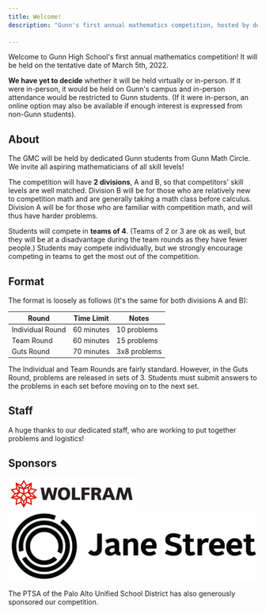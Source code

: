 ```yaml
---
title: Welcome!
description: "Gunn's first annual mathematics competition, hosted by dedicated high school students."

---
```


Welcome to Gunn High School's first annual mathematics competition! It will be held on the tentative date of March 5th, 2022.

**We have yet to decide** whether it will be held virtually or in-person. If it were in-person, it would be held on Gunn's campus and in-person attendance would be restricted to Gunn students. (If it were in-person, an online option may also be available if enough interest is expressed from non-Gunn students).

## About

The GMC will be held by dedicated Gunn students from Gunn Math Circle. We invite all aspiring mathematicians of all skill levels!

The competition will have **2 divisions**, A and B, so that competitors' skill levels are well matched. Division B will be for those who are relatively new to competition math and are generally taking a math class before calculus. Division A will be for those who are familiar with competition math, and will thus have harder problems.

Students will compete in **teams of 4**. (Teams of 2 or 3 are ok as well, but they will be at a disadvantage during the team rounds as they have fewer people.) Students may compete individually, but we strongly encourage competing in teams to get the most out of the competition.

## Format

The format is loosely as follows (it's the same for both divisions A and B):

| Round | Time Limit | Notes |
| --- | --- | --- |
| Individual Round | 60 minutes | 10 problems |
| Team Round | 60 minutes | 15 problems |
| Guts Round | 70 minutes | 3x8 problems |

The Individual and Team Rounds are fairly standard. However, in the Guts Round, problems are released in sets of 3. Students must submit answers to the problems in each set before moving on to the next set.

 ## Staff
A huge thanks to our dedicated staff, who are working to put together problems and logistics!

## Sponsors

[![Wolfram Alpha](/wolfram.png)](https://www.wolframalpha.com/)
[![Jane Street](/janestreet.png)](https://www.janestreet.com/)

The PTSA of the Palo Alto Unified School District has also generously sponsored our competition.
